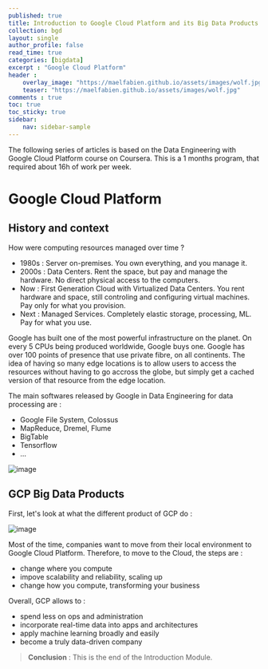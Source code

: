 ```yaml
---
published: true
title: Introduction to Google Cloud Platform and its Big Data Products
collection: bgd
layout: single
author_profile: false
read_time: true
categories: [bigdata]
excerpt : "Google Cloud Platform"
header :
    overlay_image: "https://maelfabien.github.io/assets/images/wolf.jpg"
    teaser: "https://maelfabien.github.io/assets/images/wolf.jpg"
comments : true
toc: true
toc_sticky: true
sidebar:
    nav: sidebar-sample
---
```


The following series of articles is based on the Data Engineering with Google Cloud Platform course on Coursera. This is a 1 months program, that required about 16h of work per week.
# Google Cloud Platform

## History and context

How were computing resources managed over time ?
- 1980s : Server on-premises. You own everything, and you manage it.
- 2000s : Data Centers. Rent the space, but pay and manage the hardware. No direct physical access to the computers.
- Now : First Generation Cloud with Virtualized Data Centers. You rent hardware and space, still controling and configuring virtual machines. Pay only for what you provision.
- Next : Managed Services. Completely elastic storage, processing, ML. Pay for what you use.

Google has built one of the most powerful infrastructure on the planet. On every 5 CPUs being produced worldwide, Google buys one. Google has over 100 points of presence that use private fibre, on all continents. The idea of having so many edge locations is to allow users to access the resources without having to go accross the globe, but simply get a cached version of that resource from the edge location. 

The main softwares released by Google in Data Engineering for data processing are :
- Google File System, Colossus
- MapReduce, Dremel, Flume
- BigTable
- Tensorflow
- ...

![image](https://maelfabien.github.io/assets/images/gcp_1.png)

## GCP Big Data Products

First, let's look at what the different product of GCP do :

![image](https://maelfabien.github.io/assets/images/gcp_2.png)

Most of the time, companies want to move from their local environment to Google Cloud Platform. Therefore, to move to the Cloud, the steps are :
- change where you compute
- impove scalability and reliability, scaling up
- change how you compute, transforming your business

Overall, GCP allows to :
- spend less on ops and administration
- incorporate real-time data into apps and architectures
- apply machine learning broadly and easily 
- become a truly data-driven company

> **Conclusion** : This is the end of the Introduction Module.
